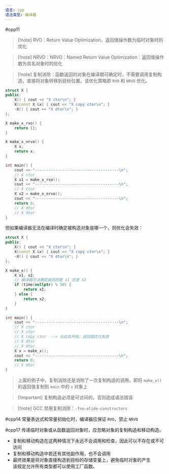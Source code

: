 ```yaml
---
语言: cpp
语法类型: 编译器
---
```

#cpp11

> [!note] RVO：Return Value Optimization，返回值操作数为临时对象时的优化

> [!note] NRVO：NRVO：Named Return Value Optimization：返回值操作数为具名对象时的优化

> [!note] 复制消除：函数返回的对象在编译期可确定时，不需要调用复制构造，直接将对象转移到目标位置。该优化策略即 `RVO` 和 `NRVO` 优化。

```cpp
struct X {
public:
    X() { cout << "X ctor\n"; }
    X(const X &x) { cout << "X copy ctor\n"; }
    ~X() { cout << "X dtor\n"; }
};

X make_x_rvo() {
    return {};
}

X make_x_nrvo() {
    X x;
    return x;
}

int main() {
    cout << "-------------------------------------\n";
    // X ctor
    X x1 = make_x_rvo();
    cout << "-------------------------------------\n";
    // X ctor
    X x2 = make_x_nrvo();
    cout << "-------------------------------------\n";
    return 0;
    // X dtor
    // X dtor
}
```

但如果编译器无法在编译时确定被构造对象是哪一个，则优化会失效：

```cpp
struct X {
public:
    X() { cout << "X ctor\n"; }
    X(const X &x) { cout << "X copy ctor\n"; }
    ~X() { cout << "X dtor\n"; }
};

X make_x() {
    X x1, x2;
    // 编译器无法确定返回的是 x1 还是 x2
    if (time(nullptr) % 50) {
        return x1;
    } else {
        return x2;
    }
}

int main() {
    cout << "-------------------------------------\n";
    // X ctor
    // X ctor
    // X copy ctor  --> 从此处开始，返回值优化失效
    // X dtor
    // X dtor
    X x = make_x();
    cout << "-------------------------------------\n";
    return 0;
    // X dtor
}
```

> 上面的例子中，复制消除还是消除了一次复制构造的调用，即将 `make_x()` 的返回值复制到 `main` 中的 `x` 对象上

> [!important] 复制构造必须是可访问的，否则造成语法错误

> [!note] GCC 禁用复制消除：`-fno-elide-constructors`

#cpp14 常量表达式和常量初始化时，编译器应保证 `RVO`，禁止 `NRVO`

#cpp17 传递临时对象或从函数返回对象时，应忽略对象的复制构造和移动构造。
* 复制和移动构造在这两种情况下永远不会调用和检查，因此可以不存在或不可访问
* 复制和移动构造中若还有其他副作用，也不会调用
* 最终效果是将对象直接构造到目标的存储变量上，避免临时对象的产生  
  该规定允许所有类型都可以使用工厂函数。
